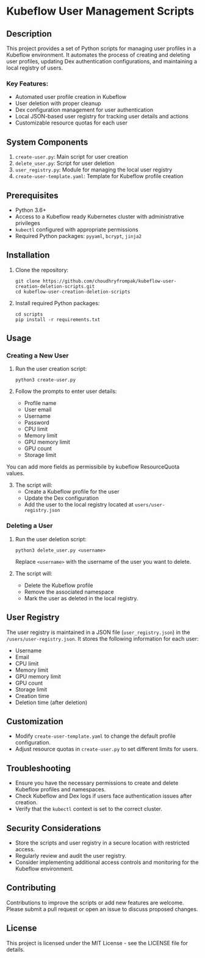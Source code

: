# Kubeflow User Management Scripts

## Description

This project provides a set of Python scripts for managing user profiles in a Kubeflow environment. It automates the process of creating and deleting user profiles, updating Dex authentication configurations, and maintaining a local registry of users.

### Key Features:

- Automated user profile creation in Kubeflow
- User deletion with proper cleanup
- Dex configuration management for user authentication
- Local JSON-based user registry for tracking user details and actions
- Customizable resource quotas for each user

## System Components

1. `create-user.py`: Main script for user creation
2. `delete_user.py`: Script for user deletion
3. `user_registry.py`: Module for managing the local user registry
4. `create-user-template.yaml`: Template for Kubeflow profile creation

## Prerequisites

- Python 3.6+
- Access to a Kubeflow ready Kubernetes cluster with administrative privileges
- `kubectl` configured with appropriate permissions
- Required Python packages: `pyyaml`, `bcrypt`, `jinja2`

## Installation

1. Clone the repository:
   ```
   git clone https://github.com/choudhryfrompak/kubeflow-user-creation-deletion-scripts.git
   cd kubeflow-user-creation-deletion-scripts
   ```

2. Install required Python packages:
   ```
   cd scripts
   pip install -r requirements.txt
   ```

## Usage

### Creating a New User

1. Run the user creation script:
   ```
   python3 create-user.py
   ```

2. Follow the prompts to enter user details:
   - Profile name
   - User email
   - Username
   - Password
   - CPU limit
   - Memory limit
   - GPU memory limit
   - GPU count
   - Storage limit

You can add more fields as permissibile by kubeflow ResourceQuota values.

3. The script will:
   - Create a Kubeflow profile for the user
   - Update the Dex configuration
   - Add the user to the local registry located at `users/user-registry.json`

### Deleting a User

1. Run the user deletion script:
   ```
   python3 delete_user.py <username>
   ```
   Replace `<username>` with the username of the user you want to delete.

2. The script will:
   - Delete the Kubeflow profile
   - Remove the associated namespace
   - Mark the user as deleted in the local registry.

## User Registry

The user registry is maintained in a JSON file (`user_registry.json`) in the `/users/user-registry.json`. It stores the following information for each user:

- Username
- Email
- CPU limit
- Memory limit
- GPU memory limit
- GPU count
- Storage limit
- Creation time
- Deletion time (after deletion)

## Customization

- Modify `create-user-template.yaml` to change the default profile configuration.
- Adjust resource quotas in `create-user.py` to set different limits for users.

## Troubleshooting

- Ensure you have the necessary permissions to create and delete Kubeflow profiles and namespaces.
- Check Kubeflow and Dex logs if users face authentication issues after creation.
- Verify that the `kubectl` context is set to the correct cluster.

## Security Considerations

- Store the scripts and user registry in a secure location with restricted access.
- Regularly review and audit the user registry.
- Consider implementing additional access controls and monitoring for the Kubeflow environment.

## Contributing

Contributions to improve the scripts or add new features are welcome. Please submit a pull request or open an issue to discuss proposed changes.

## License

This project is licensed under the MIT License - see the LICENSE file for details.
